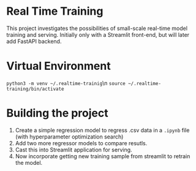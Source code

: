 # Real Time Training
This project investigates the possibilities of small-scale real-time model training and serving. Initially only with a Streamlit front-end, but will later add FastAPI backend.

# Virtual Environment
```python3 -m venv ~/.realtime-trainig```\n
```source ~/.realtime-training/bin/activate```

# Building the project
1. Create a simple regression model to regress .csv data in a ```.ipynb``` file (with hyperparameter optimization search)
2. Add two more regressor models to compare resutls.
3. Cast this into Streamlit application for serving.
4. Now incorporate getting new training sample from streamlit to retrain the model.
